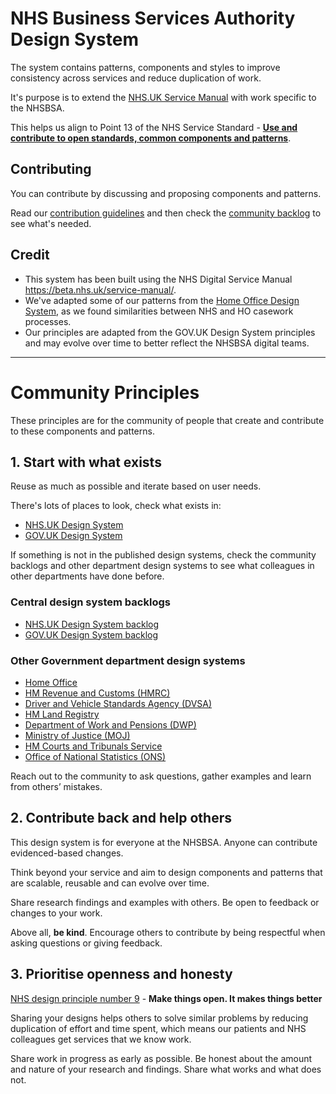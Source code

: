 # NHS Business Services Authority Design System

The system contains patterns, components and styles to improve consistency across services and reduce duplication of work.

It's purpose is to extend the [NHS.UK Service Manual](https://beta.nhs.uk/service-manual/) with work specific to the NHSBSA. 

This helps us align to Point 13 of the NHS Service Standard - [**Use and contribute to open standards, common components and patterns**](https://service-manual.nhs.uk/service-standard). 

## Contributing

You can contribute by discussing and proposing components and patterns.

Read our [contribution guidelines](https://github.com/nhsbsa/design-system/blob/master/CONTRIBUTING.md) and then check the [community backlog](https://github.com/nhsbsa/design-system/projects/1) to see what's needed.

## Credit
- This system has been built using the NHS Digital Service Manual https://beta.nhs.uk/service-manual/.
- We've adapted some of our patterns from the [Home Office Design System](https://design.homeoffice.gov.uk/), as we found similarities between NHS and HO casework processes.
- Our principles are adapted from the GOV.UK Design System principles and may evolve over time to better reflect the NHSBSA digital teams.

-----------

# Community Principles

These principles are for the community of people that create and contribute to these components and patterns. 

## 1. Start with what exists

Reuse as much as possible and iterate based on user needs. 

There's lots of places to look, check what exists in:

- [NHS.UK Design System](https://service-manual.nhs.uk/design-system)
- [GOV.UK Design System](https://design-system.service.gov.uk/)

If something is not in the published design systems, check the community backlogs and other department design systems to see what colleagues in other departments have done before.

### Central design system backlogs
- [NHS.UK Design System backlog](https://github.com/nhsuk/nhsuk-service-manual-backlog/projects/1)
- [GOV.UK Design System backlog](https://github.com/alphagov/govuk-design-system-backlog/projects/1)

### Other Government department design systems
- [Home Office](https://design.homeoffice.gov.uk/)
- [HM Revenue and Customs (HMRC)](https://design.tax.service.gov.uk/)
- [Driver and Vehicle Standards Agency (DVSA)](https://dvsa-front-end.herokuapp.com/)
- [HM Land Registry](hmlr-design-system.herokuapp.com)
- [Department of Work and Pensions (DWP)](https://dwp-design-examples.herokuapp.com/)
- [Ministry of Justice (MOJ)](https://moj-design-system.herokuapp.com/)
- [HM Courts and Tribunals Service](https://hmcts-design-system.herokuapp.com/)
- [Office of National Statistics (ONS)](https://ons-design-system.netlify.app/)

Reach out to the community to ask questions, gather examples and learn from others’ mistakes.

## 2. Contribute back and help others

This design system is for everyone at the NHSBSA. Anyone can contribute evidenced-based changes. 

Think beyond your service and aim to design components and patterns that are scalable, reusable and can evolve over time.


Share research findings and examples with others. Be open to feedback or changes to your work.

Above all, **be kind**. Encourage others to contribute by being respectful when asking questions or giving feedback.
## 3. Prioritise openness and honesty

[NHS design principle number 9](https://service-manual.nhs.uk/design-system/design-principles) - **Make things open. It makes things better**  

Sharing your designs helps others to solve similar problems by reducing duplication of effort and time spent, which means our patients and NHS colleagues get services that we know work.

Share work in progress as early as possible. Be honest about the amount and nature of your research and findings. Share what works and what does not.
